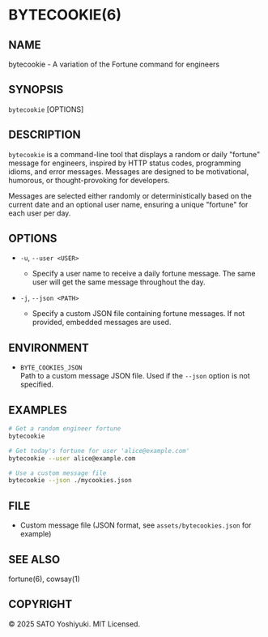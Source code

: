 # BYTECOOKIE(6)

## NAME

bytecookie - A variation of the Fortune command for engineers

## SYNOPSIS

`bytecookie` [OPTIONS]

## DESCRIPTION

`bytecookie` is a command-line tool that displays a random or daily "fortune" message for engineers, inspired by HTTP status codes, programming idioms, and error messages. Messages are designed to be motivational, humorous, or thought-provoking for developers.

Messages are selected either randomly or deterministically based on the current date and an optional user name, ensuring a unique "fortune" for each user per day.

## OPTIONS

- `-u`, `--user <USER>`
  - Specify a user name to receive a daily fortune message. The same user will get the same message throughout the day.

- `-j`, `--json <PATH>`
  - Specify a custom JSON file containing fortune messages. If not provided, embedded messages are used.

## ENVIRONMENT

- `BYTE_COOKIES_JSON`  
  Path to a custom message JSON file. Used if the `--json` option is not specified.

## EXAMPLES

```sh
# Get a random engineer fortune
bytecookie

# Get today's fortune for user 'alice@example.com'
bytecookie --user alice@example.com

# Use a custom message file
bytecookie --json ./mycookies.json
```

## FILE

- Custom message file (JSON format, see `assets/bytecookies.json` for example)

## SEE ALSO

fortune(6), cowsay(1)

## COPYRIGHT

&copy; 2025 SATO Yoshiyuki. MIT Licensed.
